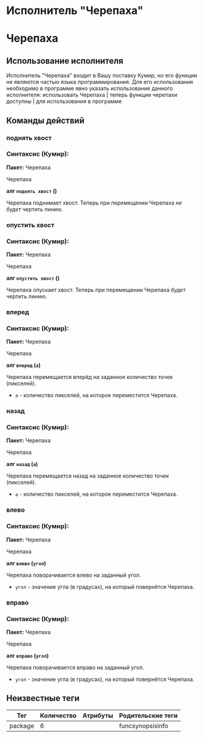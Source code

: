 # Исполнитель "Черепаха"

# Черепаха

## Использование исполнителя

Исполнитель "Черепаха" входит в Вашу поставку Кумир, но его функции не являются частью языка
программирования. Для его использования необходимо в программе явно указать использование данного исполнителя: использовать Черепаха
| теперь функции черепахи доступны
| для использования в программе

## Команды действий

### поднять хвост

### Синтаксис (Кумир):

**Пакет:** Черепаха

Черепаха

**алг `поднять хвост` ()**

Черепаха поднимает хвост. Теперь при перемещении Черепаха *не
будет* чертить линию.

### опустить хвост

### Синтаксис (Кумир):

**Пакет:** Черепаха

Черепаха

**алг `опустить хвост` ()**

Черепаха опускает хвост. Теперь при перемещении Черепаха *будет* чертить линию.

### вперед

### Синтаксис (Кумир):

**Пакет:** Черепаха

Черепаха

**алг `вперед` (`а`)**

Черепаха перемещается вперёд на заданное количество точек (пикселей).


* `а` - количество пикселей, на которое переместится Черепаха.

### назад

### Синтаксис (Кумир):

**Пакет:** Черепаха

Черепаха

**алг `назад` (`а`)**

Черепаха перемещается назад на заданное количество точек (пикселей).


* `а` - количество пикселей, на которое переместится Черепаха.

### влево

### Синтаксис (Кумир):

**Пакет:** Черепаха

Черепаха

**алг `влево` (`угол`)**

Черепаха поворачивается влево на заданный угол.


* `угол` - значение угла (в градусах), на который повернётся Черепаха.

### вправо

### Синтаксис (Кумир):

**Пакет:** Черепаха

Черепаха

**алг `вправо` (`угол`)**

Черепаха поворачивается вправо на заданный угол.


* `угол` - значение угла (в градусах), на который повернётся Черепаха.


## Неизвестные теги

| Тег | Количество | Атрибуты | Родительские теги |
|-----|------------|----------|-------------------|
| package | 6 |  | funcsynopsisinfo |